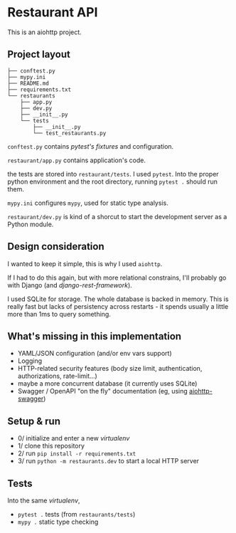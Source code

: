 # Restaurant API


This is an aiohttp project.


## Project layout


```
├── conftest.py
├── mypy.ini
├── README.md
├── requirements.txt
└── restaurants
    ├── app.py
    ├── dev.py
    ├── __init__.py
    └── tests
        ├── __init__.py
        └── test_restaurants.py

```

`conftest.py` contains _pytest's fixtures_ and configuration.

`restaurant/app.py` contains application's code.

the tests are stored into `restaurant/tests`. I used `pytest`. Into the proper python environment and the root directory, running `pytest .` should run them.

`mypy.ini` configures `mypy`, used for static type analysis.

`restaurant/dev.py` is kind of a shorcut to start the development server as a Python module.


## Design consideration

I wanted to keep it simple, this is why I used `aiohttp`.

If I had to do this again, but with more relational constrains, I'll probably go with Django (and _django-rest-framework_).

I used SQLite for storage. The whole database is backed in memory. This is really fast but lacks of persistency across restarts - it spends usually a little more than 1ms to query something.


## What's missing in this implementation


- YAML/JSON configuration (and/or env vars support)
- Logging
- HTTP-related security features (body size limit, authentication, authorizations, rate-limit...)
- maybe a more concurrent database (it currently uses SQLite)
- Swagger / OpenAPI "on the fly" documentation (eg, using [aiohttp-swagger](https://github.com/cr0hn/aiohttp-swagger))




## Setup & run


- 0/ initialize and enter a new _virtualenv_
- 1/ clone this repository
- 2/ run `pip install -r requirements.txt`
- 3/ run `python -m restaurants.dev` to start a local HTTP server


## Tests

Into the same _virtualenv_,

- `pytest .` tests (from `restaurants/tests`)
- `mypy .` static type checking
